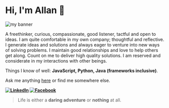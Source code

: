 # Hi, I'm Allan 🦁

![my banner](https://res.cloudinary.com/doltfsoo1/image/upload/v1594630833/mines/linkedin_i3dz9l.png)

A freethinker, curious, compassionate, good listener, tactful and open to ideas. I am quite comfortable in my own company; thoughtful and reflective. I generate ideas and solutions and always eager to venture into new ways of solving problems. I maintain good relationships and love to help others get along. Count on me to deliver high quality solutions. I am reserved and considerate in my interactions with other beings. 

Things I know of well: **JavaScript, Python, Java (frameworks inclusive)**.

Ask me anything [here](https://github.com/yegow/yegow/issues/new) or find me somewhere else.

**<a href="https://www.linkedin.com/in/yego-allan-8b00258b/" target="_blank"><img src="https://img.shields.io/badge/LinkedIn-%230077B5.svg?&style=flat-square&logo=linkedin&logoColor=white" alt="LinkedIn"></a>
<a href="https://www.facebook.com/yego.allan" target="_blank"><img src="https://img.shields.io/badge/Facebook-%231877F2.svg?&style=flat-square&logo=facebook&logoColor=white" alt="Facebook"></a>**

> Life is either a **daring adventure** or  **nothing** at all.
